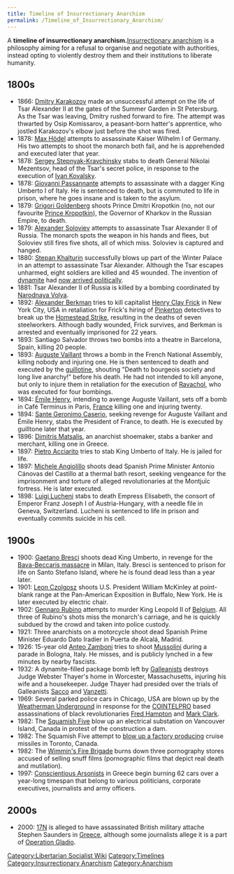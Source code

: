 ```yaml
---
title: Timeline of Insurrectionary Anarchism
permalink: /Timeline_of_Insurrectionary_Anarchism/
---
```


A **timeline of insurrectionary anarchism.**[Insurrectionary
anarchism](Insurrectionary_Anarchism.md "wikilink") is a philosophy aiming
for a refusal to organise and negotiate with authorities, instead opting
to violently destroy them and their institutions to liberate humanity.

## 1800s

- 1866: [Dmitry Karakozov](Dmitry_Karakozov.md "wikilink") made an
  unsuccessful attempt on the life of Tsar Alexander II at the gates of
  the Summer Garden in St Petersburg. As the Tsar was leaving, Dmitry
  rushed forward to fire. The attempt was thwarted by Osip Komissarov, a
  peasant-born hatter's apprentice, who jostled Karakozov's elbow just
  before the shot was fired.
- 1878: [Max Hödel](Max_Hödel.md "wikilink") attempts to assassinate Kaiser
  Wilhelm I of Germany. His two attempts to shoot the monarch both fail,
  and he is apprehended and executed later that year.
- 1878: [Sergey
  Stepnyak-Kravchinsky](Sergey_Stepnyak-Kravchinsky.md "wikilink") stabs to
  death General Nikolai Mezentsov, head of the Tsar's secret police, in
  response to the execution of [Ivan
  Kovalsky](Ivan_Kovalsky.md "wikilink").
- 1878: [Giovanni Passannante](Giovanni_Passannante.md "wikilink") attempts
  to assassinate with a dagger King Umberto I of Italy. He is sentenced
  to death, but is commuted to life in prison, where he goes insane and
  is taken to the asylum.
- 1879: [Grigori Goldenberg](Grigori_Goldenberg.md "wikilink") shoots
  Prince Dmitri Kropotkin (no, not our favourite [Prince
  Kropotkin](Peter_Kropotkin.md "wikilink")), the Governor of Kharkov in
  the Russian Empire, to death.
- 1879: [Alexander Soloviev](Alexander_Soloviev.md "wikilink") attempts to
  assassinate Tsar Alexander II of Russia. The monarch spots the weapon
  in his hands and flees, but Soloviev still fires five shots, all of
  which miss. Soloviev is captured and hanged.
- 1880: [Stepan Khalturin](Stepan_Khalturin.md "wikilink") successfully
  blows up part of the Winter Palace in an attempt to assassinate Tsar
  Alexander. Although the Tsar escapes unharmed, eight soldiers are
  killed and 45 wounded. The invention of
  [dynamite](dynamite.md "wikilink") had [now arrived
  politically](Benedict_Anderson.md "wikilink").
- 1881: Tsar Alexander II of Russia is killed by a bombing coordinated
  by [Narodnaya Volya](Narodnaya_Volya.md "wikilink").
- 1892: [Alexander Berkman](Alexander_Berkman.md "wikilink") tries to kill
  capitalist [Henry Clay Frick](Henry_Clay_Frick.md "wikilink") in New York
  City, USA in retaliation for Frick's hiring of
  [Pinkerton](Pinkerton.md "wikilink") detectives to break up the
  [Homestead Strike](Homestead_Strike_(1892).md "wikilink"), resulting in
  the deaths of seven steelworkers. Although badly wounded, Frick
  survives, and Berkman is arrested and eventually imprisoned for 22
  years.
- 1893: Santiago Salvador throws two bombs into a theatre in Barcelona,
  Spain, killing 20 people.
- 1893: [Auguste Vaillant](Auguste_Vaillant.md "wikilink") throws a bomb in
  the French National Assembly, killing nobody and injuring one. He is
  then sentenced to death and executed by the
  [guillotine](guillotine.md "wikilink"), shouting "Death to bourgeois
  society and long live anarchy!" before his death. He had not intended
  to kill anyone, but only to injure them in retaliation for the
  execution of [Ravachol](Ravachol.md "wikilink"), who was executed for
  four bombings.
- 1894: [Émile Henry](Émile_Henry.md "wikilink"), intending to avenge
  Auguste Vaillant, sets off a bomb in Café Terminus in Paris,
  [France](France.md "wikilink") killing one and injuring twenty.
- 1894: [Sante Geronimo Caserio](Sante_Geronimo_Caserio.md "wikilink"),
  seeking revenge for Auguste Vaillant and Émile Henry, stabs the
  President of France, to death. He is executed by guilltone later that
  year.
- 1896: [Dimitris Matsalis](Dimitris_Matsalis.md "wikilink"), an anarchist
  shoemaker, stabs a banker and merchant, killing one in Greece.
- 1897: [Pietro Acciarito](Pietro_Acciarito.md "wikilink") tries to stab
  King Umberto of Italy. He is jailed for life.
- 1897: [Michele Angiolillo](Michele_Angiolillo.md "wikilink") shoots dead
  Spanish Prime Minister Antonio Cánovas del Castillo at a thermal bath
  resort, seeking vengeance for the imprisonment and torture of alleged
  revolutionaries at the Montjuïc fortress. He is later executed.
- 1898: [Luigi Lucheni](Luigi_Lucheni.md "wikilink") stabs to death Empress
  Elisabeth, the consort of Emperor Franz Joseph I of Austria-Hungary,
  with a needle file in Geneva, Switzerland. Lucheni is sentenced to
  life in prison and eventually commits suicide in his cell.

## 1900s

- 1900: [Gaetano Bresci](Gaetano_Bresci.md "wikilink") shoots dead King
  Umberto, in revenge for the [Bava-Beccaris
  massacre](Bava-Beccaris_Massacre.md "wikilink") in Milan, Italy. Bresci
  is sentenced to prison for life on Santo Stefano Island, where he is
  found dead less than a year later.
- 1901: [Leon Czolgosz](Leon_Czolgosz.md "wikilink") shoots U.S. President
  William McKinley at point-blank range at the Pan-American Exposition
  in Buffalo, New York. He is later executed by electric chair.
- 1902: [Gennaro Rubino](Gennaro_Rubino.md "wikilink") attempts to murder
  King Leopold II of [Belgium](Belgium.md "wikilink"). All three of
  Rubino's shots miss the monarch's carriage, and he is quickly subdued
  by the crowd and taken into police custody.
- 1921: Three anarchists on a motorcycle shoot dead Spanish Prime
  Minister Eduardo Dato Iradier in Puerta de Alcalá, Madrid.
- 1926: 15-year old [Anteo Zamboni](Anteo_Zamboni.md "wikilink") tries to
  shoot [Mussolini](Benito_Mussolini.md "wikilink") during a parade in
  Bologna, Italy. He misses, and is publicly lynched in a few minutes by
  nearby fascists.
- 1932: A dynamite-filled package bomb left by
  [Galleanists](Galleanism.md "wikilink") destroys Judge Webster Thayer's
  home in Worcester, Massachusetts, injuring his wife and a housekeeper.
  Judge Thayer had presided over the trials of Galleanists
  [Sacco](Nicola_Sacco.md "wikilink") and
  [Vanzetti](Bartolomeo_Vanzetti.md "wikilink").
- 1969: Several parked police cars in Chicago, USA are blown up by the
  [Weatherman Underground](Weatherman_Underground.md "wikilink") in
  response for the [COINTELPRO](COINTELPRO.md "wikilink") based
  assassinations of black revolutionaries [Fred
  Hampton](Fred_Hampton.md "wikilink") and [Mark
  Clark](Mark_Clark.md "wikilink").
- 1982: The [Squamish Five](Squamish_Five.md "wikilink") blow up an
  electrical substation on Vancouver Island, Canada in protest of the
  construction a dam.
- 1982: The Squamish Five attempt to [blow up a factory
  producing](Litton_Industries_Bombing_(1982).md "wikilink") cruise
  missiles in Toronto, Canada.
- 1982: The [Wimmin's Fire Brigade](Wimmin's_Fire_Brigade.md "wikilink")
  burns down three pornography stores accused of selling snuff films
  (pornographic films that depict real death and mutilation).
- 1997: [Conscientious Arsonists](Conscientious_Arsonists.md "wikilink") in
  Greece begin burning 62 cars over a year-long timespan that belong to
  various politicians, corporate executives, journalists and army
  officers.

## 2000s

- 2000: [17N](17N.md "wikilink") is alleged to have assassinated British
  military attache Stephen Saunders in [Greece](Greece.md "wikilink"),
  although some journalists allege it is a part of [Operation
  Gladio](Operation_Gladio.md "wikilink").

[Category:Libertarian Socialist
Wiki](Category:Libertarian_Socialist_Wiki.md "wikilink")
[Category:Timelines](Category:Timelines.md "wikilink")
[Category:Insurrectionary
Anarchism](Category:Insurrectionary_Anarchism.md "wikilink")
[Category:Anarchism](Category:Anarchism.md "wikilink")